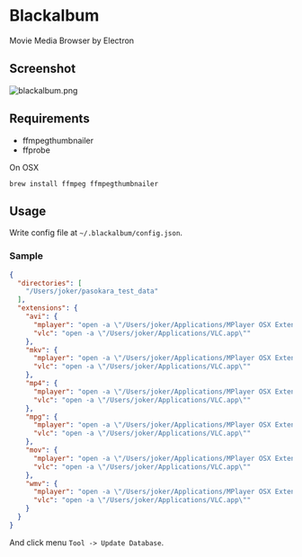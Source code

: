 # Blackalbum

Movie Media Browser by Electron

## Screenshot
![blackalbum.png](https://cloud.githubusercontent.com/assets/116996/10122588/7003cb2a-6559-11e5-8755-e1819265a002.png)

## Requirements
- ffmpegthumbnailer
- ffprobe

On OSX

```
brew install ffmpeg ffmpegthumbnailer
```

## Usage
Write config file at `~/.blackalbum/config.json`.

### Sample

```json
{
  "directories": [
    "/Users/joker/pasokara_test_data"
  ],
  "extensions": {
    "avi": {
      "mplayer": "open -a \"/Users/joker/Applications/MPlayer OSX Extended.app\"",
      "vlc": "open -a \"/Users/joker/Applications/VLC.app\""
    },
    "mkv": {
      "mplayer": "open -a \"/Users/joker/Applications/MPlayer OSX Extended.app\"",
      "vlc": "open -a \"/Users/joker/Applications/VLC.app\""
    },
    "mp4": {
      "mplayer": "open -a \"/Users/joker/Applications/MPlayer OSX Extended.app\"",
      "vlc": "open -a \"/Users/joker/Applications/VLC.app\""
    },
    "mpg": {
      "mplayer": "open -a \"/Users/joker/Applications/MPlayer OSX Extended.app\"",
      "vlc": "open -a \"/Users/joker/Applications/VLC.app\""
    },
    "mov": {
      "mplayer": "open -a \"/Users/joker/Applications/MPlayer OSX Extended.app\"",
      "vlc": "open -a \"/Users/joker/Applications/VLC.app\""
    },
    "wmv": {
      "mplayer": "open -a \"/Users/joker/Applications/MPlayer OSX Extended.app\"",
      "vlc": "open -a \"/Users/joker/Applications/VLC.app\""
    }
  }
}
```

And click menu `Tool -> Update Database`.
